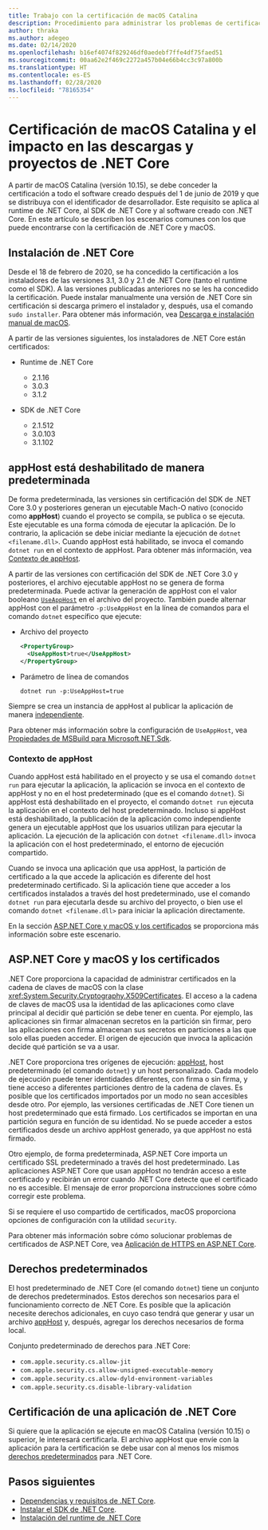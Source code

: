 ```yaml
---
title: Trabajo con la certificación de macOS Catalina
description: Procedimiento para administrar los problemas de certificación con macOS al instalar el runtime de .NET Core, el SDK y las aplicaciones compiladas con .NET Core.
author: thraka
ms.author: adegeo
ms.date: 02/14/2020
ms.openlocfilehash: b16ef4074f829246df0aedebf7ffe4df75faed51
ms.sourcegitcommit: 00aa62e2f469c2272a457b04e66b4cc3c97a800b
ms.translationtype: HT
ms.contentlocale: es-ES
ms.lasthandoff: 02/28/2020
ms.locfileid: "78165354"
---
```

# <a name="macos-catalina-notarization-and-the-impact-on-net-core-downloads-and-projects"></a>Certificación de macOS Catalina y el impacto en las descargas y proyectos de .NET Core

A partir de macOS Catalina (versión 10.15), se debe conceder la certificación a todo el software creado después del 1 de junio de 2019 y que se distribuya con el identificador de desarrollador. Este requisito se aplica al runtime de .NET Core, al SDK de .NET Core y al software creado con .NET Core. En este artículo se describen los escenarios comunes con los que puede encontrarse con la certificación de .NET Core y macOS.

## <a name="installing-net-core"></a>Instalación de .NET Core

Desde el 18 de febrero de 2020, se ha concedido la certificación a los instaladores de las versiones 3.1, 3.0 y 2.1 de .NET Core (tanto el runtime como el SDK). A las versiones publicadas anteriores no se les ha concedido la certificación. Puede instalar manualmente una versión de .NET Core sin certificación si descarga primero el instalador y, después, usa el comando `sudo installer`. Para obtener más información, vea [Descarga e instalación manual de macOS](sdk.md?pivots=os-macos#download-and-manually-install).

A partir de las versiones siguientes, los instaladores de .NET Core están certificados:

- Runtime de .NET Core
  - 2.1.16
  - 3.0.3
  - 3.1.2

- SDK de .NET Core
  - 2.1.512
  - 3.0.103
  - 3.1.102

## <a name="apphost-is-disabled-by-default"></a>appHost está deshabilitado de manera predeterminada

De forma predeterminada, las versiones sin certificación del SDK de .NET Core 3.0 y posteriores generan un ejecutable Mach-O nativo (conocido como **appHost**) cuando el proyecto se compila, se publica o se ejecuta. Este ejecutable es una forma cómoda de ejecutar la aplicación. De lo contrario, la aplicación se debe iniciar mediante la ejecución de `dotnet <filename.dll>`. Cuando appHost está habilitado, se invoca el comando `dotnet run` en el contexto de appHost. Para obtener más información, vea [Contexto de appHost](#context-of-the-apphost).

A partir de las versiones con certificación del SDK de .NET Core 3.0 y posteriores, el archivo ejecutable appHost no se genera de forma predeterminada. Puede activar la generación de appHost con el valor booleano [`UseAppHost`](../project-sdk/msbuild-props.md#useapphost) en el archivo del proyecto. También puede alternar appHost con el parámetro `-p:UseAppHost` en la línea de comandos para el comando `dotnet` específico que ejecute:

- Archivo del proyecto

  ```xml
  <PropertyGroup>
    <UseAppHost>true</UseAppHost>
  </PropertyGroup>
  ```

- Parámetro de línea de comandos

  ```dotnetcli
  dotnet run -p:UseAppHost=true
  ```

Siempre se crea un instancia de appHost al publicar la aplicación de manera [independiente](../deploying/index.md#publish-self-contained).

Para obtener más información sobre la configuración de `UseAppHost`, vea [Propiedades de MSBuild para Microsoft.NET.Sdk](../project-sdk/msbuild-props.md#useapphost).

### <a name="context-of-the-apphost"></a>Contexto de appHost

Cuando appHost está habilitado en el proyecto y se usa el comando `dotnet run` para ejecutar la aplicación, la aplicación se invoca en el contexto de appHost y no en el host predeterminado (que es el comando `dotnet`). Si appHost está deshabilitado en el proyecto, el comando `dotnet run` ejecuta la aplicación en el contexto del host predeterminado. Incluso si appHost está deshabilitado, la publicación de la aplicación como independiente genera un ejecutable appHost que los usuarios utilizan para ejecutar la aplicación. La ejecución de la aplicación con `dotnet <filename.dll>` invoca la aplicación con el host predeterminado, el entorno de ejecución compartido.

Cuando se invoca una aplicación que usa appHost, la partición de certificado a la que accede la aplicación es diferente del host predeterminado certificado. Si la aplicación tiene que acceder a los certificados instalados a través del host predeterminado, use el comando `dotnet run` para ejecutarla desde su archivo del proyecto, o bien use el comando `dotnet <filename.dll>` para iniciar la aplicación directamente.

En la sección [ASP.NET Core y macOS y los certificados](#aspnet-core-and-macos-and-certificates) se proporciona más información sobre este escenario.

## <a name="aspnet-core-and-macos-and-certificates"></a>ASP.NET Core y macOS y los certificados

.NET Core proporciona la capacidad de administrar certificados en la cadena de claves de macOS con la clase <xref:System.Security.Cryptography.X509Certificates>. El acceso a la cadena de claves de macOS usa la identidad de las aplicaciones como clave principal al decidir qué partición se debe tener en cuenta. Por ejemplo, las aplicaciones sin firmar almacenan secretos en la partición sin firmar, pero las aplicaciones con firma almacenan sus secretos en particiones a las que solo ellas pueden acceder. El origen de ejecución que invoca la aplicación decide qué partición se va a usar.

.NET Core proporciona tres orígenes de ejecución: [appHost](#apphost-is-disabled-by-default), host predeterminado (el comando `dotnet`) y un host personalizado. Cada modelo de ejecución puede tener identidades diferentes, con firma o sin firma, y tiene acceso a diferentes particiones dentro de la cadena de claves. Es posible que los certificados importados por un modo no sean accesibles desde otro. Por ejemplo, las versiones certificadas de .NET Core tienen un host predeterminado que está firmado. Los certificados se importan en una partición segura en función de su identidad. No se puede acceder a estos certificados desde un archivo appHost generado, ya que appHost no está firmado.

Otro ejemplo, de forma predeterminada, ASP.NET Core importa un certificado SSL predeterminado a través del host predeterminado. Las aplicaciones ASP.NET Core que usan appHost no tendrán acceso a este certificado y recibirán un error cuando .NET Core detecte que el certificado no es accesible. El mensaje de error proporciona instrucciones sobre cómo corregir este problema.

Si se requiere el uso compartido de certificados, macOS proporciona opciones de configuración con la utilidad `security`.

Para obtener más información sobre cómo solucionar problemas de certificados de ASP.NET Core, vea [Aplicación de HTTPS en ASP.NET Core](/aspnet/core/security/enforcing-ssl?view=aspnetcore-3.1&tabs=visual-studio#troubleshoot-certificate-problems).

## <a name="default-entitlements"></a>Derechos predeterminados

El host predeterminado de .NET Core (el comando `dotnet`) tiene un conjunto de derechos predeterminados. Estos derechos son necesarios para el funcionamiento correcto de .NET Core. Es posible que la aplicación necesite derechos adicionales, en cuyo caso tendrá que generar y usar un archivo [appHost](#apphost-is-disabled-by-default) y, después, agregar los derechos necesarios de forma local.
 
Conjunto predeterminado de derechos para .NET Core:

- `com.apple.security.cs.allow-jit`
- `com.apple.security.cs.allow-unsigned-executable-memory`
- `com.apple.security.cs.allow-dyld-environment-variables`
- `com.apple.security.cs.disable-library-validation`

## <a name="notarize-a-net-core-app"></a>Certificación de una aplicación de .NET Core

Si quiere que la aplicación se ejecute en macOS Catalina (versión 10.15) o superior, le interesará certificarla. El archivo appHost que envíe con la aplicación para la certificación se debe usar con al menos los mismos [derechos predeterminados](#default-entitlements) para .NET Core.

## <a name="next-steps"></a>Pasos siguientes

- [Dependencias y requisitos de .NET Core](dependencies.md).
- [Instalar el SDK de .NET Core](sdk.md).
- [Instalación del runtime de .NET Core](runtime.md)
